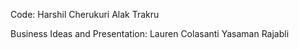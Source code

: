 Code:
Harshil Cherukuri
Alak Trakru

Business Ideas and Presentation:
Lauren Colasanti
Yasaman Rajabli

